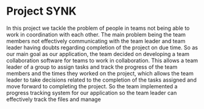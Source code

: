 # Project SYNK

In this project we tackle the problem of people in teams not being able to work in coordination with each other. The main problem being the team members not effectively communicating with the team leader and team leader having doubts regarding completion of the project on due time. So as our main goal as our application, the team decided on developing a team collaboration software for teams to work in collaboration. This allows a team leader of a group to assign tasks and track the progress of the team members and the times they worked on the project, which allows the team leader to take decisions related to the completion of the tasks assigned and move forward to completing the project. So the team implemented a progress tracking system for our application so the team leader can effectively track the files and manage
